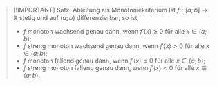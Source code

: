 > [!IMPORTANT] Satz: Ableitung als Monotoniekriterium
> Ist $f: [a; b] \to \mathbb{R}$ stetig und auf $(a; b)$ differenzierbar, so ist
> - $f$ monoton wachsend genau dann, wenn $f'(x) \ge 0$ für alle $x \in (a;b)$;
> - $f$ streng monoton wachsend genau dann, wenn $f'(x) \gt 0$ für alle $x \in (a;b)$;
> - $f$ monoton fallend genau dann, wenn $f'(x) \le 0$ für alle $x \in (a;b)$;
> - $f$ streng monoton fallend genau dann, wenn $f'(x) \lt 0$ für alle $x \in (a;b)$.